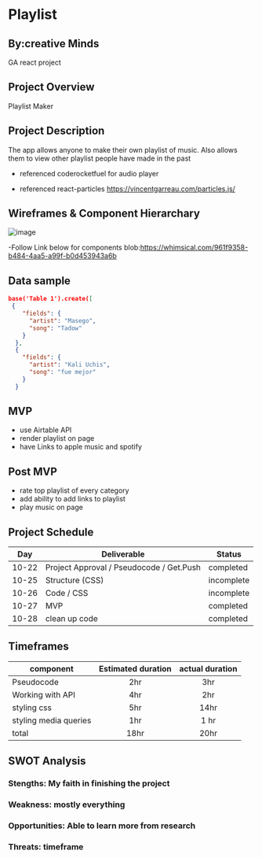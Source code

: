 # Playlist 
## By:creative Minds
GA react project
## Project Overview
Playlist Maker

## Project Description
The app allows anyone to make their own playlist of music. Also allows them to view other playlist people have made in the past
- referenced coderocketfuel for audio player

- referenced react-particles
https://vincentgarreau.com/particles.js/

## Wireframes & Component Hierarchary
![image](https://user-images.githubusercontent.com/90045752/138467171-8f86db30-39df-4eb8-99e8-6a7070e03caa.png)

-Follow Link below for components
blob:https://whimsical.com/961f9358-b484-4aa5-a99f-b0d453943a6b

## Data sample

```json
base('Table 1').create([
 {
    "fields": {
      "artist": "Masego",
      "song": "Tadow"
    }
  },
  {
    "fields": {
      "artist": "Kali Uchis",
      "song": "fue mejor"
    }
  }
  ```
## MVP
- use Airtable API
- render playlist on page
- have Links to apple music and spotify

## Post MVP
- rate top playlist of every category
- add ability to add links to playlist
- play music on page

## Project Schedule

| Day | Deliverable | Status |
|---|---|---|
|10-22| Project Approval / Pseudocode / Get.Push | completed |
|10-25| Structure (CSS) | incomplete | 
|10-26| Code / CSS | incomplete | 
|10-27| MVP | completed | 
|10-28| clean up code | completed | 

## Timeframes

| component | Estimated duration | actual duration |
|---------- |:----------: |:----------: |
| Pseudocode | 2hr |  3hr |
|Working with API | 4hr | 2hr |
|styling css | 5hr | 14hr |
|styling media queries | 1hr | 1 hr |
|total | 18hr | 20hr |

## SWOT Analysis
### Stengths: My faith in finishing the project
### Weakness: mostly everything
### Opportunities: Able to learn more from research
### Threats: timeframe

